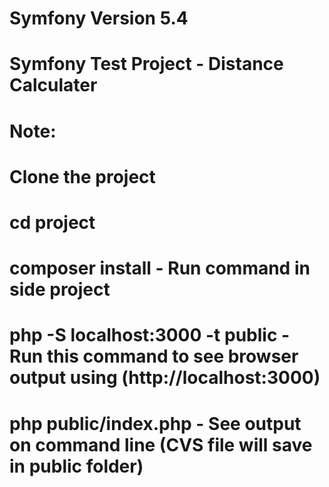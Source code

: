 # Symfony Version 5.4
# Symfony Test Project - Distance Calculater
#
# Note:
#
# Clone the project
# cd project
# composer install - Run command in side project
# php -S localhost:3000 -t public - Run this command to see browser output using (http://localhost:3000) 
# php public/index.php - See output on command line (CVS file will save in public folder)